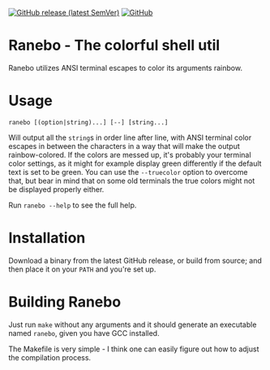 [![GitHub release (latest SemVer)](https://img.shields.io/github/v/release/MasFlam/ranebo?color=blue&logo=github&sort=semver)](https://github.com/MasFlam/ranebo/releases/latest)
[![GitHub](https://img.shields.io/github/license/MasFlam/ranebo?label=License)](https://github.com/MasFlam/ranebo/blob/master/LICENSE)

# Ranebo - The colorful shell util
Ranebo utilizes ANSI terminal escapes to color its arguments rainbow.

# Usage
`ranebo [(option|string)...] [--] [string...]`

Will output all the `string`s in order line after line,
with ANSI terminal color escapes in between the characters
in a way that will make the output rainbow-colored.
If the colors are messed up, it's probably your terminal
color settings, as it might for example display green differently
if the default text is set to be green. You can use the `--truecolor`
option to overcome that, but bear in mind that on some old terminals
the true colors might not be displayed properly either.

Run `ranebo --help` to see the full help.

# Installation
Download a binary from the latest GitHub release, or build from source;
and then place it on your `PATH` and you're set up.

# Building Ranebo
Just run `make` without any arguments and it
should generate an executable named `ranebo`,
given you have GCC installed.

The Makefile is very simple - I think one can easily
figure out how to adjust the compilation process.


